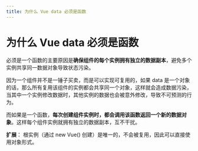 ```yaml
---
title: 为什么 Vue data 必须是函数
---
```


# 为什么 Vue data 必须是函数

必须是一个函数的主要原因是**确保组件的每个实例拥有独立的数据副本**，避免多个实例共享同一数据对象导致状态污染。

因为一个组件并不是一锤子买卖，而是可以实现可复用的，如果 data 是一个对象的话，那么所有复用该组件的实例都会共享同一个对象，这样就会造成数据污染，当其中一个实例修改数据时，其他实例的数据也会被意外修改，导致不可预测的行为。

而如果是一个函数，**每次创建组件实例时，都会调用该函数返回一个新的数据对象**。这样每个组件实例就拥有独立的数据副本，互不干扰。

**扩展**：
根实例（通过 new Vue() 创建）是唯一的，不会被复用，因此可以直接使用对象形式。

